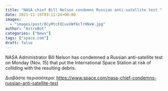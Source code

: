 ```yaml
---
title: "NASA chief Bill Nelson condemns Russian anti-satellite test "
date: 2021-11-16T03:11:24+00:00
images:
  - "images/post/8CyMtcFQCuvUWf6cTrHNxW.jpg"
author: "AstroBot"
categories: ["News"]
tags: ["space.com"]
draft: false
---
```


NASA Administrator Bill Nelson has condemned a Russian anti-satellite test on Monday (Nov. 15) that put the International Space Station at risk of colliding with the resulting debris. 

Διαβάστε περισσότερα: https://www.space.com/nasa-chief-condemns-russian-anti-satellite-test
